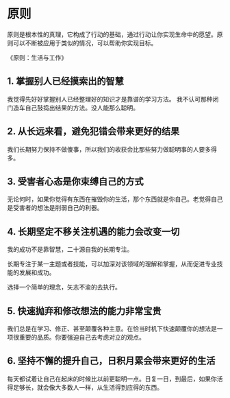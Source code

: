 # 原则

原则是根本性的真理，它构成了行动的基础，通过行动让你实现生命中的愿望。原则可以不断被应用于类似的情况，可以帮助你实现目标。

《原则：生活与工作》



## 1. 掌握别人已经摸索出的智慧

我觉得先好好掌握别人已经整理好的知识才是靠谱的学习方法。 我不认可那种闭门造车自己鼓捣出结果的方法。没人能那么聪明。



## 2. 从长远来看，避免犯错会带来更好的结果

我们长期努力保持不做傻事，所以我们的收获会比那些努力做聪明事的人要多得多。



## 3. 受害者心态是你束缚自己的方式

无论何时，如果你觉得有东西在摧毁你的生活，那个东西就是你自己。老觉得自己是受害者的想法是削弱自己的利器。



## 4. 长期坚定不移关注机遇的能力会改变一切

我的成功不是靠智慧，二十源自我的长期专注。

长期专注于某一主题或者技能，可以加深对该领域的理解和掌握，从而促进专业技能的发展和成功。

选择一个简单的理念，矢志不渝的去执行。



## 5. 快速抛弃和修改想法的能力非常宝贵

我们总是在学习、修正、甚至颠覆各种主意。在恰当时机下快速颠覆你的想法是一项很重要的品质。你要强迫自己去考虑对立的观点。



## 6. 坚持不懈的提升自己，日积月累会带来更好的生活

每天都试着让自己在起床的时候比以前更聪明一点。日复一日，到最后，如果你活得足够长，就会像大多数人一样，从生活得到应得的东西。